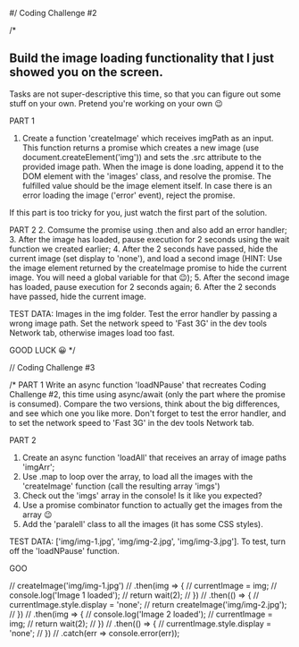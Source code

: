 #/ Coding Challenge #2

/* 
## Build the image loading functionality that I just showed you on the screen.

Tasks are not super-descriptive this time, so that you can figure out some stuff on your own. Pretend you're working on your own 😉

PART 1
1. Create a function 'createImage' which receives imgPath as an input. This function returns a promise which creates a new image (use document.createElement('img')) and sets the .src attribute to the provided image path. When the image is done loading, append it to the DOM element with the 'images' class, and resolve the promise. The fulfilled value should be the image element itself. In case there is an error loading the image ('error' event), reject the promise.

If this part is too tricky for you, just watch the first part of the solution.

PART 2
2. Comsume the promise using .then and also add an error handler;
3. After the image has loaded, pause execution for 2 seconds using the wait function we created earlier;
4. After the 2 seconds have passed, hide the current image (set display to 'none'), and load a second image (HINT: Use the image element returned by the createImage promise to hide the current image. You will need a global variable for that 😉);
5. After the second image has loaded, pause execution for 2 seconds again;
6. After the 2 seconds have passed, hide the current image.

TEST DATA: Images in the img folder. Test the error handler by passing a wrong image path. Set the network speed to 'Fast 3G' in the dev tools Network tab, otherwise images load too fast.

GOOD LUCK 😀
*/



// Coding Challenge #3

/* 
PART 1
Write an async function 'loadNPause' that recreates Coding Challenge #2, this time using async/await (only the part where the promise is consumed). Compare the two versions, think about the big differences, and see which one you like more.
Don't forget to test the error handler, and to set the network speed to 'Fast 3G' in the dev tools Network tab.

PART 2
1. Create an async function 'loadAll' that receives an array of image paths 'imgArr';
2. Use .map to loop over the array, to load all the images with the 'createImage' function (call the resulting array 'imgs')
3. Check out the 'imgs' array in the console! Is it like you expected?
4. Use a promise combinator function to actually get the images from the array 😉
5. Add the 'paralell' class to all the images (it has some CSS styles).

TEST DATA: ['img/img-1.jpg', 'img/img-2.jpg', 'img/img-3.jpg']. To test, turn off the 'loadNPause' function.

GOO



// createImage('img/img-1.jpg')
//   .then(img => {
//     currentImage = img;
//     console.log('Image 1 loaded');
//     return wait(2);
//   })
//   .then(() => {
//     currentImage.style.display = 'none';
//     return createImage('img/img-2.jpg');
//   })
//   .then(img => {
//     console.log('Image 2 loaded');
//     currentImage = img;
//     return wait(2);
//   })
//   .then(() => {
//     currentImage.style.display = 'none';
//   })
//   .catch(err => console.error(err));